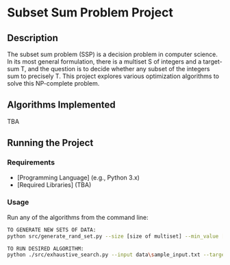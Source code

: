 # Subset Sum Problem Project

## Description

The subset sum problem (SSP) is a decision problem in computer science. In its most general formulation, there is a multiset S
of integers and a target-sum T, and the question is to decide whether any subset of the integers sum to precisely T.
This project explores various optimization algorithms to solve this NP-complete problem.

## Algorithms Implemented

TBA

## Running the Project

### Requirements

- [Programming Language] (e.g., Python 3.x)
- [Required Libraries] (TBA)

### Usage

Run any of the algorithms from the command line:

```bash
TO GENERATE NEW SETS OF DATA:
python src/generate_rand_set.py --size [size of multiset] --min_value [value] --max_value [value]  //to be completed with precise information

TO RUN DESIRED ALGORITHM:
python ./src/exhaustive_search.py --input data\sample_input.txt --target 100

